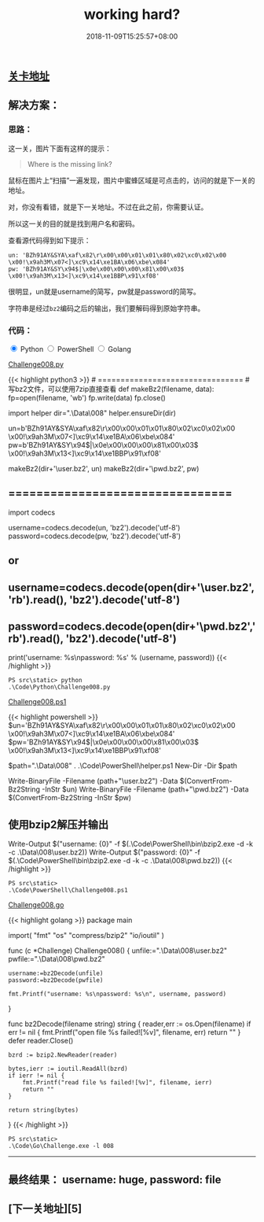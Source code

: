 ﻿---
title: "008. working hard?"
date: 2018-11-09T15:25:57+08:00
lastmod: 2019-03-18T14:02:57+08:00
draft: false
keywords: ["data persistence", "bz2"]
description: ""
tags: ["bz2"]
categories: ["data persistence"]

# You can also close(false) or open(true) something for this content.
# P.S. comment can only be closed
comment: false
toc: false
autoCollapseToc: false
# You can also define another contentCopyright. e.g. contentCopyright: "This is another copyright."
# contentCopyright: true
reward: false
mathjax: false

# menu:
#   main:
#     parent: "000~009"
#     weight: 1
---

## [关卡地址][1]

## 解决方案：

### 思路：

这一关，图片下面有这样的提示：

>Where is the missing link?

鼠标在图片上“扫描”一遍发现，图片中蜜蜂区域是可点击的，访问的就是下一关的地址。

对，你没有看错，就是下一关地址。不过在此之前，你需要认证。

所以这一关的目的就是找到用户名和密码。

查看源代码得到如下提示：

```
un: 'BZh91AY&SYA\xaf\x82\r\x00\x00\x01\x01\x80\x02\xc0\x02\x00 \x00!\x9ah3M\x07<]\xc9\x14\xe1BA\x06\xbe\x084'
pw: 'BZh91AY&SY\x94$|\x0e\x00\x00\x00\x81\x00\x03$ \x00!\x9ah3M\x13<]\xc9\x14\xe1BBP\x91\xf08'
```

很明显，un就是username的简写，pw就是password的简写。

字符串是经过`bz2`编码之后的输出，我们要解码得到原始字符串。

### 代码：

<div>
    <input id="tab-python" type="radio" name="code-tabs" class="code-tabs" checked>
    <label class="language-label" for="tab-python">Python</label>
    <input id="tab-powershell" type="radio" name="code-tabs" class="code-tabs">
    <label class="language-label" for="tab-powershell">PowerShell</label>
    <input id="tab-golang" type="radio" name="code-tabs" class="code-tabs">
    <label class="language-label" for="tab-golang">Golang</label>
    <section id="content-python" class="content-section">
        <p><a href="../../Code/Python/Challenge008.py" title="点我下载源码">Challenge008.py</a></p>
{{< highlight python3 >}}
# ================================
# 写bz2文件，可以使用7zip直接查看
def makeBz2(filename, data):
    fp=open(filename, 'wb')
    fp.write(data)
    fp.close()

import helper
dir=".\\Data\\008"
helper.ensureDir(dir)

un=b'BZh91AY&SYA\xaf\x82\r\x00\x00\x01\x01\x80\x02\xc0\x02\x00 \x00!\x9ah3M\x07<]\xc9\x14\xe1BA\x06\xbe\x084'
pw=b'BZh91AY&SY\x94$|\x0e\x00\x00\x00\x81\x00\x03$ \x00!\x9ah3M\x13<]\xc9\x14\xe1BBP\x91\xf08'

makeBz2(dir+'\\user.bz2', un)
makeBz2(dir+'\\pwd.bz2', pw)
# ================================

import codecs

username=codecs.decode(un, 'bz2').decode('utf-8')
password=codecs.decode(pw, 'bz2').decode('utf-8')
# or
# username=codecs.decode(open(dir+'\\user.bz2','rb').read(), 'bz2').decode('utf-8')
# password=codecs.decode(open(dir+'\\pwd.bz2','rb').read(), 'bz2').decode('utf-8')

print('username: %s\npassword: %s' % (username, password))
{{< /highlight >}}
        <pre><code>PS src\static> python .\Code\Python\Challenge008.py</code></pre>
    </section>
    <section id="content-powershell" class="content-section">
        <p><a href="../../Code/PowerShell/Challenge008.ps1" title="点我下载源码">Challenge008.ps1</a></p>
{{< highlight powershell >}}
$un='BZh91AY&SYA\xaf\x82\r\x00\x00\x01\x01\x80\x02\xc0\x02\x00 \x00!\x9ah3M\x07<]\xc9\x14\xe1BA\x06\xbe\x084'
$pw='BZh91AY&SY\x94$|\x0e\x00\x00\x00\x81\x00\x03$ \x00!\x9ah3M\x13<]\xc9\x14\xe1BBP\x91\xf08'

$path=".\\Data\\008"
. .\Code\PowerShell\helper.ps1
New-Dir -Dir $path

Write-BinaryFile -Filename $($path+"\\user.bz2") -Data $(ConvertFrom-Bz2String -InStr $un)
Write-BinaryFile -Filename $($path+"\\pwd.bz2") -Data $(ConvertFrom-Bz2String -InStr $pw)

# 使用bzip2解压并输出
Write-Output $("username: {0}" -f $(.\Code\PowerShell\bin\bzip2.exe -d -k -c .\Data\008\user.bz2))
Write-Output $("password: {0}" -f $(.\Code\PowerShell\bin\bzip2.exe -d -k -c .\Data\008\pwd.bz2))
{{< /highlight >}}
        <pre><code>PS src\static> .\Code\PowerShell\Challenge008.ps1</code></pre>
    </section>
    <section id="content-golang" class="content-section">
        <p><a href="../../Code/Go/Challenge008.go" title="点我下载源码">Challenge008.go</a></p>
{{< highlight golang >}}
package main

import(
	"fmt"
	"os"
	"compress/bzip2"
	"io/ioutil"
)

func (c *Challenge) Challenge008() {
	unfile:=".\\Data\\008\\user.bz2"
	pwfile:=".\\Data\\008\\pwd.bz2"

	username:=bz2Decode(unfile)
	password:=bz2Decode(pwfile)

	fmt.Printf("username: %s\npassword: %s\n", username, password)
}

func bz2Decode(filename string) string {
	reader,err := os.Open(filename)
	if err != nil {
		fmt.Printf("open file %s failed![%v]", filename, err)
		return ""
	}
	defer reader.Close()

	bzrd := bzip2.NewReader(reader)

	bytes,ierr := ioutil.ReadAll(bzrd)
	if ierr != nil {
		fmt.Printf("read file %s failed![%v]", filename, ierr)
		return ""
	}

	return string(bytes)
}
{{< /highlight >}}
        <pre><code>PS src\static> .\Code\Go\Challenge.exe -l 008</code></pre>
    </section>
</div>

---
## 最终结果： username: huge, password: file

## [下一关地址][5]

[1]: http://www.pythonchallenge.com/pc/def/integrity.html
[2]: http://www.pythonchallenge.com/pc/return/good.html

